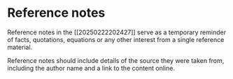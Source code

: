 # Reference notes 

Reference notes in the [[20250222202427]] serve as a temporary reminder of facts, quotations, equations or any other interest from a single reference material.

Reference notes should include details of the source they were taken from, including the author name and a link to the content online.
